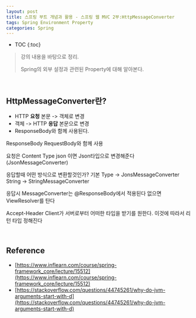 ```yaml
---
layout: post
title: 스프링 부트 개념과 활용 - 스프링 웹 MVC 2부:HttpMessageConverter
tags: Spring Environment Property
categories: Spring
---
```


* TOC
{:toc}
> 강의 내용을 바탕으로 정리.  
>
> Spring의 외부 설정과 관련된 Property에 대해 알아본다.
  
<br>  

## HttpMessageConverter란?
* HTTP **요청** 본문 -> 객체로 변경
* 객체 -> HTTP **응답** 본문으로 변경
* ResponseBody와 함께 사용된다.


ResponseBody
RequestBody와 함께 사용

요청은 Content Type
json 이면 Json타입으로 변경해준다(JsonMessageConverter)

응답할때 어떤 방식으로 변환할것인가?
기본 Type -> JonsMessageConverter
String -> StringMessageConverter

응답시
MessageConverter는 @ResponseBody에서 적용된다
없으면 ViewResolver를 탄다




Accept-Header
Client가 서버로부터 어떠한 타입을 받기를 원한다.
이것에 따라서 리턴 타입 정해진다


  
<br>  

## Reference
* [https://www.inflearn.com/course/spring-framework_core/lecture/15512](https://www.inflearn.com/course/spring-framework_core/lecture/15512)  
* [https://stackoverflow.com/questions/44745261/why-do-jvm-arguments-start-with-d](https://stackoverflow.com/questions/44745261/why-do-jvm-arguments-start-with-d)